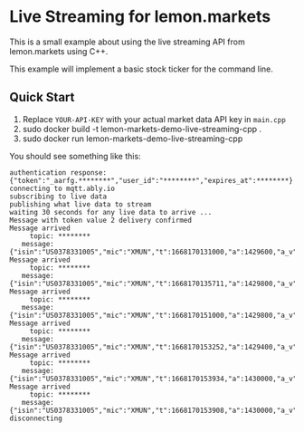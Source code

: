# Live Streaming for lemon.markets

This is a small example about using the live streaming API from lemon.markets using C++.

This example will implement a basic stock ticker for the command line.

## Quick Start

1. Replace `YOUR-API-KEY` with your actual market data API key in `main.cpp`
2. sudo docker build -t lemon-markets-demo-live-streaming-cpp .
3. sudo docker run lemon-markets-demo-live-streaming-cpp

You should see something like this:

    authentication response: {"token":"_aarfg.********","user_id":"********","expires_at":********}
    connecting to mqtt.ably.io
    subscribing to live data
    publishing what live data to stream
    waiting 30 seconds for any live data to arrive ...
    Message with token value 2 delivery confirmed
    Message arrived
         topic: ********
       message: {"isin":"US0378331005","mic":"XMUN","t":1668170131000,"a":1429600,"a_v":140,"b":1429199,"b_v":140}
    Message arrived
         topic: ********
       message: {"isin":"US0378331005","mic":"XMUN","t":1668170135711,"a":1429800,"a_v":140,"b":1429400,"b_v":140}
    Message arrived
         topic: ********
       message: {"isin":"US0378331005","mic":"XMUN","t":1668170151000,"a":1429800,"a_v":140,"b":1429400,"b_v":140}
    Message arrived
         topic: ********
       message: {"isin":"US0378331005","mic":"XMUN","t":1668170153252,"a":1429400,"a_v":140,"b":1428800,"b_v":140}
    Message arrived
         topic: ********
       message: {"isin":"US0378331005","mic":"XMUN","t":1668170153934,"a":1430000,"a_v":140,"b":1429600,"b_v":140}
    Message arrived
         topic: ********
       message: {"isin":"US0378331005","mic":"XMUN","t":1668170153908,"a":1430000,"a_v":140,"b":1428800,"b_v":140}
    disconnecting
